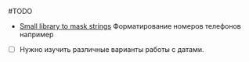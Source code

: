 #TODO

- [Small library to mask strings](https://github.com/vtex/msk)
  Форматирование номеров телефонов например

- [ ] Нужно изучить различные варианты работы с датами.
